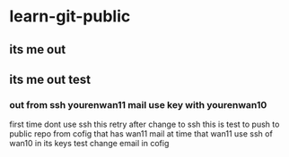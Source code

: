 # learn-git-public 
## its me out 
## its me out test 
### out from ssh yourenwan11 mail use key with yourenwan10
first time dont use ssh 
this retry after change to ssh
this is test to push to public repo from cofig that has wan11 mail
at time that wan11 use ssh of wan10 in its keys 
test change email in cofig